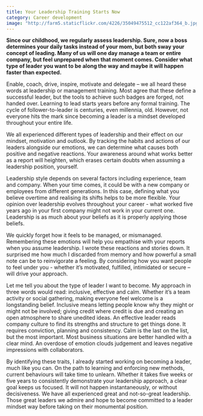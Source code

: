 ```yaml
---
title: Your Leadership Training Starts Now
category: Career development
image: "http://farm5.staticflickr.com/4226/35049475512_cc122af364_b.jpg"
---
```

**Since our childhood, we regularly assess leadership. Sure, now a boss determines your daily tasks instead of your mom, but both sway your concept of leading. Many of us will one day manage a team or entire company, but feel unprepared when that moment comes. Consider what type of leader you want to be along the way and maybe it will happen faster than expected.**

Enable, coach, drive, inspire, motivate and delegate – we all heard these words at leadership or management training. Most agree that these define a successful leader, but the tools to achieve such badges are forged, not handed over. Learning to lead starts years before any formal training. The cycle of follower-to-leader is centuries, even millennia, old. However, not everyone hits the mark since becoming a leader is a mindset developed throughout your entire life. 

We all experienced different types of leadership and their effect on our mindset, motivation and outlook. By tracking the habits and actions of our leaders alongside our emotions, we can determine what causes both positive and negative reactions. Your awareness around what works better as a report will heighten, which erases certain doubts when assuming a leadership position, yourself.  

Leadership style depends on several factors including experience, team and company. When your time comes, it could be with a new company or employees from different generations. In this case, defining what you believe overtime and realising its shifts helps to be more flexible. Your opinion over leadership evolves throughout your career - what worked five years ago in your first company might not work in your current one. Leadership is as much about your beliefs as it is properly applying those beliefs. 

We quickly forget how it feels to be managed, or mismanaged. Remembering these emotions will help you empathise with your reports when you assume leadership. I wrote these reactions and stories down. It surprised me how much I discarded from memory and how powerful a small note can be to reinvigorate a feeling. By considering how you want people to feel under you - whether it’s motivated, fulfilled, intimidated or secure – will drive your approach. 

Let me tell you about the type of leader I want to become. My approach in three words would read: inclusive, effective and calm. Whether it’s a team activity or social gathering, making everyone feel welcome is a longstanding belief. Inclusive means letting people know why they might or might not be involved; giving credit where credit is due and creating an open atmosphere to share unedited ideas. An effective leader reads company culture to find its strengths and structure to get things done. It requires conviction, planning and consistency. Calm is the last on the list, but the most important. Most business situations are better handled with a clear mind. An overdose of emotion clouds judgement and leaves negative impressions with collaborators. 

By identifying these traits, I already started working on becoming a leader, much like you can. On the path to learning and enforcing new methods, current behaviours will take time to unlearn. Whether it takes five weeks or five years to consistently demonstrate your leadership approach, a clear goal keeps us focused. It will not happen instantaneously, or without decisiveness. We have all experienced great and not-so-great leadership. Those great leaders we admire and hope to become committed to a leader mindset way before taking on their monumental position.